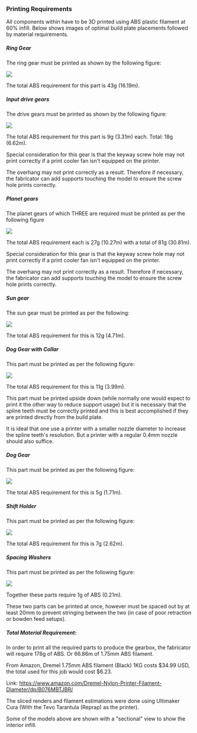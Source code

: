 ### Printing Requirements
All components within have to be 3D printed using ABS plastic filament at 60% infill. Below shows images of optimal build plate placements followed by material requirements.

##### Ring Gear
The ring gear must be printed as shown by the following figure: <br>

![](~img/ring.png)

The total ABS requirement for this part is 43g (16.19m).

##### Input drive gears
The drive gears must be printed as shown by the following figure: <br>

![](~img/inputgear.png)

The total ABS requirement for this part is 9g (3.31m) each. Total: 18g (6.62m).

Special consideration for this gear is that the keyway screw hole may not print correctly if a print cooler fan isn't equipped on the printer.

The overhang may not print correctly as a result. Therefore if necessary, the fabricator can add supports touching the model to ensure the screw hole prints correctly.

##### Planet gears
The planet gears of which THREE are required must be printed as per the following figure <rb>

![](~img/planet.png)

The total ABS requirement each is 27g (10.27m) with a total of 81g (30.81m).

Special consideration for this gear is that the keyway screw hole may not print correctly if a print cooler fan isn't equipped on the printer.

The overhang may not print correctly as a result. Therefore if necessary, the fabricator can add supports touching the model to ensure the screw hole prints correctly.

##### Sun gear
The sun gear must be printed as per the following:

![](~img/sun.png)

The total ABS requirement for this is 12g (4.71m).

##### Dog Gear with Collar
This part must be printed as per the following figure:

![](~img/dogcollar.png)

The total ABS requirement for this is 11g (3.99m).

This part must be printed upside down (while normally one would expect to print it the other way to reduce support usage) but it is necessary that the spline teeth must be correctly printed and this is best accomplished if they are printed directly from the build plate.

It is ideal that one use a printer with a smaller nozzle diameter to increase the spline teeth's resolution. But a printer with a regular 0.4mm nozzle should also suffice.


##### Dog Gear
This part must be printed as per the following figure:

![](~img/doggear.png)

The total ABS requirement for this is 5g (1.71m).

##### Shift Holder
This part must be printed as per the following figure:

![](~img/shifter.png)

The total ABS requirement for this is 7g (2.62m).

##### Spacing Washers
This part must be printed as per the following figure:

![](~img/washer.png)

Together these parts require 1g of ABS (0.21m).

These two parts can be printed at once, however must be spaced out by at least 20mm to prevent stringing between the two (in case of poor retraction or bowden feed setups).

##### Total Material Requirement:
In order to print all the required parts to produce the gearbox, the fabricator will require 178g of ABS. Or 66.86m of 1.75mm ABS filament.

From Amazon, Dremel 1.75mm ABS filament (Black) 1KG costs $34.99 USD, the total used for this job would cost $6.23.

Link: https://www.amazon.com/Dremel-Nylon-Printer-Filament-Diameter/dp/B076MBTJBR/

The sliced renders and filament estimations were done using Ultimaker Cura (With the Tevo Tarantula (Reprap) as the printer).

Some of the models above are shown with a "sectional" view to show the interior infill.
